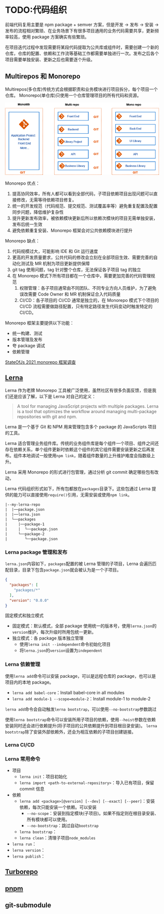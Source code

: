 # TODO:代码组织

前端代码复用主要是 npm package + semver 方案，但是开发 -> 发布 -> 安装 -> 发布的流程相对繁琐、在业务场景下有很多项目通用的业务代码需要共享，更新频率较高，使用 package 方案确实有些繁琐。

在项目迭代过程中发现需要将某段代码提取为公共库或组件时，需要创建一个新的仓库，仓库的配置、依赖和工作流等基础工作都需要单独进行一次。发布之后各个项目需要单独安装、更新之后也需要逐个升级。

## Multirepos 和 Monorepo

Multirepos(多仓库)传统方式会根据职责和业务模块进行项目拆分，每个项目一个仓库。
Monorepo(单仓库)只使用一个仓库管理项目的所有代码和资源。

![monorepo](../assets/images/architecture/monorepo.png)

Monorepo 优点：

1. 提高协同效率，所有人都可以看到全部代码，子项目依赖项目出现问题可以直接修改，无需等待依赖项目修复。
2. 统一的开发规范（代码规范、提交规范、测试覆盖率等）避免重复配置及配置同步问题，降低维护复杂性
3. 提升更新发布效率，被依赖模块更新后所以依赖次模块的项目无需单独安装，发布后统一生效
4. 避免依赖重复安装、Monorepo 框架会对公共依赖模块进行提升

Monorepo 缺点：

1. 代码规模过大，可能影响 IDE 和 Git 运行速度
2. 更高的开发质量要求，公共代码的修改会立刻在全部项目生效、需要完善的自动化测试及 MR 机制为项目更新提供保障
3. git tag 使用问题，tag 针对整个仓库，无法保证各子项目 tag 的独立
4. 在 Monorepo 模式下所有项目都在一个仓库中，需要更加完善的代码管理规范
   1. 权限管理：各子项目通常由不同团队、不同专业方向人员维护，为了避免误改需要 Code Owner 和 MR 机制保证合入代码质量
   2. CI/CD：各子项目的 CI/CD 通常是独立的，在 Monorepo 模式下个项目的 CI/CD 流程需要做路径配置，只有特定路径发生代码变动时触发特定的 CI/CD。

Monorepo 框架主要提供以下功能：

- 统一构建、测试
- 版本管理及发布
- 夸 package 调试
- 依赖管理

[StateOfJs 2021 monorepo 框架调查](https://2021.stateofjs.com/zh-Hans/libraries/monorepo-tools)

## [Lerna](https://github.com/lerna/lerna)

Lerna 作为老牌 Monorepo 工具被广泛使用，虽然社区有很多负面反馈，但是我们还是应该了解，以下是 Lerna 对自己的定义：

> A tool for managing JavaScript projects with multiple packages.
> Lerna is a tool that optimizes the workflow around managing multi-package repositories with git and npm.

Lerna 是一个基于 Git 和 NPM 用来管理包含多个 package 的 JavaScripts 项目的工具。

Lerna 适合管理业务组件库。传统的业务组件库是每个组件一个项目、组件之间还存在依赖关系，单个组件更新时依赖这个组件的其它组件需要安装更新之后再发布。组件本地调试一般使用`npm link`，随着组件数量的上升维护难度会指数级上升。

Lerna 采用 Monorepo 的形式进行包管理，通过分析 git commit 确定哪些包有改动，

Lerna 代码组织形式如下，所有包都放在`packages`目录下。这些包通过 Lerna 提供的能力可以直接使用`require()`引用，无需安装或使用`npm link`。

```text
|--my-lerna-repo
|  |──package.json
|  |──lerna.json
|  └──packages
|     |──package-1
|     |  └──package.json
|     └──package-2
|        └──package.json
```

### Lerna package 管理和发布

`lerna.json`内容如下，`packages`配置的被 Lerna 管理的子项目，Lerna 会遍历匹配目录，目录下包含`package.json`就会被认为是一个子项目。

```JSON
{
  "packages": [
    "packages/*"
  ],
  "version": "0.0.0"
}
```

固定模式和独立模式

- 固定模式：默认模式，全部 package 使用统一的版本号，使用`lerna.json`的`version`维护，每次升级时所用包统一更新。
- 独立模式：各 package 版本独立管理
  - 使用`lerna init --independent`命令初始化项目
  - 将`lerna.json`的`version`设置为`independent`

### Lerna 依赖管理

使用`lerna add`命令可以安装 package，可以是远程仓库的 package，也可以是项目内的本地 package。

- `lerna add babel-core`：Install babel-core in all modules
- `lerna add module-1 --scope=module-2`：Install module-1 to module-2

`lerna add`命令会自动触发`lerna bootstrap`，可以使用`--no-bootstrap`参数跳过

使用`lerna bootstrap`命令可以安装所用子项目的依赖，使用`--hoist`参数在依赖安装同时还会进行依赖提升(将子项目的公共依赖提升到项目根目录安装)。
`lerna bootstrap`除了安装外部依赖外，还会为相互依赖的子项目创建链接。

### Lerna CI/CD

### Lerna 常用命令

- 项目
  - `lerna init`：项目初始化
  - `lerna import <path-to-external-repository>`：导入已有项目，保留 commit 信息
- 依赖
  - `lerna add <package>[@version] [--dev] [--exact] [--peer]`：安装依赖，每次只能安装一个依赖。可以安装
    - `--no-scope`：安装到指定模块(子项目)。如果不指定则在根目录安装、所有模块都可以使用。
    - `--no-bootstrap`：跳过自动`bootstrap`
  - `lerna bootstrap`：
  - `lerna clean`：清理子项目`node_modules`
- `lerna run`：
- `lerna version`：
- `lerna publish`：

## [Turborepo](https://turborepo.org/)

## [pnpm](https://pnpm.io/)

## git-submodule
